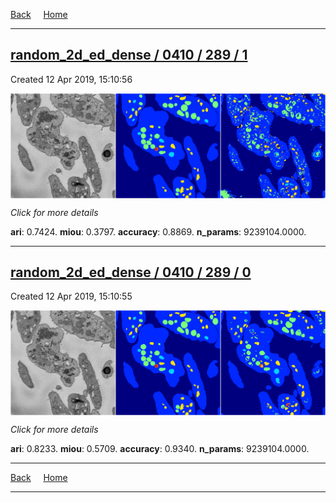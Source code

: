 
[Back](..)&nbsp;&nbsp;&nbsp;&nbsp;&nbsp;[Home](https://leapmanlab.github.io/snapshots)

---

<div class="summary"><a href="1"><h2>random_2d_ed_dense / 0410 / 289 / 1</h2></a><p>Created 12 Apr 2019, 15:10:56
</p><a href="1"><img src="1/media/summary.png" align="center"></a><p>
<i>Click for more details</i>
</p></div>

**ari**: 0.7424. **miou**: 0.3797. **accuracy**: 0.8869. **n_params**: 9239104.0000. 

---

<div class="summary"><a href="0"><h2>random_2d_ed_dense / 0410 / 289 / 0</h2></a><p>Created 12 Apr 2019, 15:10:55
</p><a href="0"><img src="0/media/summary.png" align="center"></a><p>
<i>Click for more details</i>
</p></div>

**ari**: 0.8233. **miou**: 0.5709. **accuracy**: 0.9340. **n_params**: 9239104.0000. 

---

[Back](..)&nbsp;&nbsp;&nbsp;&nbsp;&nbsp;[Home](https://leapmanlab.github.io/snapshots)

---